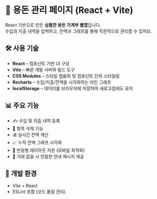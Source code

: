 # 💸 용돈 관리 페이지 (React + Vite)

React 기반으로 만든 **심플한 용돈 가계부 웹앱**입니다.  
수입과 지출 내역을 입력하고, 잔액과 그래프를 통해 직관적으로 관리할 수 있어요.

## 🛠️ 사용 기술

- **React** – 컴포넌트 기반 UI 구성
- **Vite** – 빠른 개발 서버와 빌드 도구
- **CSS Modules** – 스타일 캡슐화 및 컴포넌트 단위 스타일링
- **Recharts** – 수입/지출/잔액을 시각화하는 라인 그래프
- **localStorage** – 데이터를 브라우저에 저장하여 새로고침에도 유지

## 📊 주요 기능

- ✍️ 수입 및 지출 내역 등록
- 📌 항목 삭제 기능
- 💰 실시간 잔액 계산
- 📈 누적 잔액 그래프 시각화
- 📱 반응형 레이아웃 지원 (모바일 최적화)
- 🧠 거래 없을 시 친절한 안내 메시지 제공

## 🔧 개발 환경
- Vite + React
- ESLint 포함 (코드 품질 관리)

